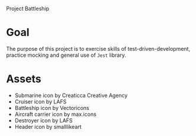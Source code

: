 Project Battleship

# Goal
The purpose of this project is to exercise skills of test-driven-development, practice mocking and general use of `Jest` library.

# Assets 
- Submarine icon by Creaticca Creative Agency
- Cruiser icon by LAFS 
- Battleship icon by Vectoricons 
- Aircraft carrier icon by max.icons
- Destroyer icon by LAFS
- Header icon by smalllikeart